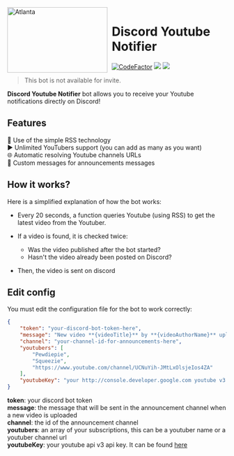 <img width="230" height="150" align="left" style="float: left; margin: 0 10px 0 0;" alt="Atlanta" src="https://www.stop-cybersexisme.com/sites/default/files/youtube-1837872_640.png">

# Discord Youtube Notifier

[![CodeFactor](https://www.codefactor.io/repository/github/androz2091/discordyoutubenotifier/badge)](https://www.codefactor.io/repository/github/androz2091/discordyoutubenotifier)
[![](https://img.shields.io/discord/565048515357835264.svg?logo=discord&colorB=7289DA)](https://discord.atlanta-bot.fr)
[![](https://img.shields.io/badge/patreon-donate-orange.svg)](https://www.patreon.com/androz2091)

> This bot is not available for invite.

**Discord Youtube Notifier** bot allows you to receive your Youtube notifications directly on Discord!

## Features

🚩 Use of the simple RSS technology  
▶️ Unlimited YouTubers support (you can add as many as you want)  
🌐 Automatic resolving Youtube channels URLs  
📝 Custom messages for announcements messages  

## How it works?

Here is a simplified explanation of how the bot works:

*   Every 20 seconds, a function queries Youtube (using RSS) to get the latest video from the Youtuber.

*   If a video is found, it is checked twice:
    -   Was the video published after the bot started?  
    -   Hasn't the video already been posted on Discord?  

*   Then, the video is sent on discord

## Edit config

You must edit the configuration file for the bot to work correctly:

```Json
{
    "token": "your-discord-bot-token-here",
    "message": "New video **{videoTitle}** by **{videoAuthorName}** uploaded at **{videoPubDate}**! Link: {videoURL}",
    "channel": "your-channel-id-for-announcements-here",
    "youtubers": [
        "Pewdiepie",
        "Squeezie",
        "https://www.youtube.com/channel/UCNuYih-JMtLxOlsjeIos4ZA"
    ],
    "youtubeKey": "your http://console.developer.google.com youtube v3 api key"
}
```

**token**: your discord bot token  
**message**: the message that will be sent in the announcement channel when a new video is uploaded  
**channel**: the id of the announcement channel  
**youtubers**: an array of your subscriptions, this can be a youtuber name or a youtuber channel url  
**youtubeKey**: your youtube api v3 api key. It can be found [here](https://developers.google.com/youtube/v3/getting-started)  